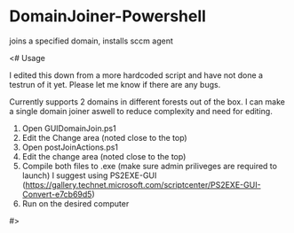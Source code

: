 # DomainJoiner-Powershell
 joins a specified domain, installs sccm agent

<# Usage

I edited this down from a more hardcoded script and have not done a testrun of it yet. Please let me know if there are any bugs.

Currently supports 2 domains in different forests out of the box. I can make a single domain joiner aswell to reduce complexity and need for editing.


1. Open GUIDomainJoin.ps1
2. Edit the Change area (noted close to the top)
3. Open postJoinActions.ps1
4. Edit the change area (noted close to the top)
5. Compile both files to .exe (make sure admin priliveges are required to launch)
    I suggest using PS2EXE-GUI (https://gallery.technet.microsoft.com/scriptcenter/PS2EXE-GUI-Convert-e7cb69d5)
6. Run on the desired computer



#>